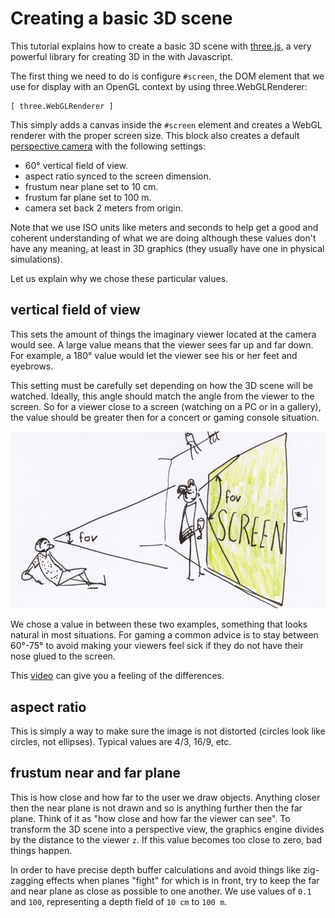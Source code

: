 # Creating a basic 3D scene

This tutorial explains how to create a basic 3D scene with [three.js](http://threejs.org), a very powerful library for creating 3D in the with Javascript.

The first thing we need to do is configure `#screen`, the DOM element that we use for display with an OpenGL context by using three.WebGLRenderer:

```lucidity
[ three.WebGLRenderer ]
```

This simply adds a canvas inside the `#screen` element and creates a WebGL renderer with the proper screen size. This block also creates a default [perspective camera](http://threejs.org/docs/#Reference/Cameras/PerspectiveCamera) with the following settings:

* 60° vertical field of view.
* aspect ratio synced to the screen dimension.
* frustum near plane set to 10 cm.
* frustum far plane set to 100 m.
* camera set back 2 meters from origin.

Note that we use ISO units like meters and seconds to help get a good and coherent understanding of what we are doing although these values don't have any meaning, at least in 3D graphics (they usually have one in physical simulations).

Let us explain why we chose these particular values.

## vertical field of view

This sets the amount of things the imaginary viewer located at the camera would see. A large value means that the viewer sees far up and far down. For example, a 180° value would let the viewer see his or her feet and eyebrows.

This setting must be carefully set depending on how the 3D scene will be watched. Ideally, this angle should match the angle from the viewer to the screen. So for a viewer close to a screen (watching on a PC or in a gallery), the value should be greater then for a concert or gaming console situation.

![fov examples](fov.jpg)

We chose a value in between these two examples, something that looks natural in most situations. For gaming a common advice is to stay between 60°-75° to avoid making your viewers feel sick if they do not have their nose glued to the screen.

This [video](https://www.youtube.com/watch?v=p3AP8XLeRkI) can give you a feeling of the differences.

## aspect ratio

This is simply a way to make sure the image is not distorted (circles look like circles, not ellipses). Typical values are 4/3, 16/9, etc.

## frustum near and far plane

This is how close and how far to the user we draw objects. Anything closer then the near plane is not drawn and so is anything further then the far plane. Think of it as "how close and how far the viewer can see". To transform the 3D scene into a perspective view, the graphics engine divides by the distance to the viewer `z`. If this value becomes too close to zero, bad things happen.

In order to have precise depth buffer calculations and avoid things like zig-zagging effects when planes "fight" for which is in front, try to keep the far and near plane as close as possible to one another. We use values of `0.1` and `100`, representing a depth field of `10 cm` to `100 m`.
